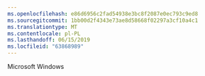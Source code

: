 ```yaml
---
ms.openlocfilehash: e86d6956c2fad54938e3bc8f2087e0ec793c9ed8
ms.sourcegitcommit: 1bb00d2f4343e73ae8d58668f02297a3cf10a4c1
ms.translationtype: MT
ms.contentlocale: pl-PL
ms.lasthandoff: 06/15/2019
ms.locfileid: "63868989"
---
```

Microsoft Windows